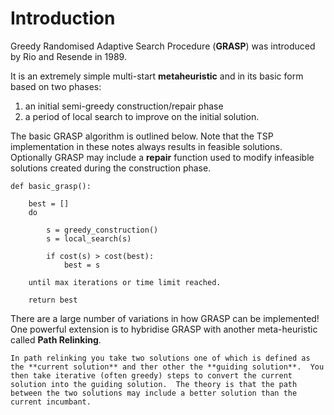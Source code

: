 # Introduction

Greedy Randomised Adaptive Search Procedure (**GRASP**) was introduced by Rio and Resende in 1989.

It is an extremely simple multi-start **metaheuristic** and in its basic form based on two phases:
1. an initial semi-greedy construction/repair phase 
2. a period of local search to improve on the initial solution.

The basic GRASP algorithm is outlined below.  Note that the TSP implementation in these notes always results in feasible solutions.  Optionally GRASP may include a **repair** function used to modify infeasible solutions created during the construction phase.

```
def basic_grasp():
    
    best = []
    do 
    
        s = greedy_construction()
        s = local_search(s)

        if cost(s) > cost(best):
            best = s
    
    until max iterations or time limit reached.
    
    return best
```


There are a large number of variations in how GRASP can be implemented! One powerful extension is to hybridise GRASP with another meta-heuristic called **Path Relinking**.

```{note}
In path relinking you take two solutions one of which is defined as the **current solution** and ther other the **guiding solution**.  You then take iterative (often greedy) steps to convert the current solution into the guiding solution.  The theory is that the path between the two solutions may include a better solution than the current incumbant. 
```





